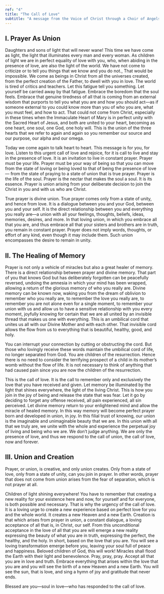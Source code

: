 ```yaml
---
ref: "4"
title: "The Call of Love"
subtitle: "A message from the Voice of Christ through a Choir of Angels in the presence of Archangel Raphael and Archangel Gabriel"
---
```


## I. Prayer As Union

Daughters and sons of light that will never wane! This time we have come as
light, the light that illuminates every man and every woman. As children of
light we are in perfect equality of love with you, who, when abiding in the
presence of love, are also the light of the world. We have not come to
criticize or to tell you things that we know and you do not., That would be
impossible. We come as beings in Christ from all the universes created, from
the perfect creation of the Father, to dwell with you in love. The world is
tired of critics and teachers. Let this fatigue tell you something. Let
yourself be carried away by that fatigue. Embrace the boredom that the soul
feels. Embrace that genuine tiredness of all that is coming from an external
wisdom that purports to tell you what you are and how you should act—as if
someone external to you could know more than you of who you are, what you must
feel, and how to act. That could not come from Christ, especially in these
times when the Immaculate Heart of Mary is in perfect unity with the Sacred
Heart of Jesus, and both are united to your heart, becoming as one heart, one
soul, one God, one holy will.  This is the union of the three hearts that we
refer to again and again so you remember our source and our purpose, our alpha
and our omega.

Today we come again to talk heart to heart. This message is for you, for love.
Listen to this urgent call of love and rejoice, for it is call to live and stay
in the presence of love. It is an invitation to live in constant prayer.
Prayer must be your life. Prayer must be your way of being so that you can move
from the state of loving or being loved to that of being the presence of love—
from the state of praying to a state of union that is true prayer. Prayer is
the life of the soul. Prayer is the nectar that makes the soul a soul. It is
its essence. Prayer is union arising from your deliberate decision to join the
Christ in you and with us who are Christ.

True prayer is divine union. True prayer comes only from a state of unity, and
hence from love. It is a dialogue between you and your God, between you and
your self. It is the direct relationship between you and everything you really
are—a union with all your feelings, thoughts, beliefs, ideas, memories,
desires, and more. In that loving union, in which you embrace all that you are,
and thus embrace all that your sisters and brothers are in truth, you remain in
constant prayer. Prayer does not imply words, thoughts, or effort of any kind,
even though it may include them. Such union encompasses the desire to remain in
unity.

## II. The Healing of Memory

Prayer is not only a vehicle of miracles but also a great healer of memory.
There is a direct relationship between prayer and divine memory. That part of
you that knows God but has deliberately forgotten can be peacefully reversed,
undoing the amnesia in which your mind has been wrapped, allowing a return of
the glorious memory of who you really are. Divine memory can be known now,
waking you from the dream of oblivion to remember who you really are, to
remember the love you really are, to remember you are not alone even for a
single moment, to remember your union with us and allow us to have a sensitive
relationship with you every moment, joyfully knowing for certain that we are
all united by an invisible thread that makes us one with everything. This is an
umbilical cord that unites us all with our Divine Mother and with each other.
That invisible cord allows the flow from us to everything that is beautiful,
healthy, good, and holy.

You can interrupt your connection by cutting or obstructing the cord. But those
who lovingly receive these words maintain the umbilical cord of life, no longer
separated from God. You are children of the resurrection. Hence there is no
need to consider the terrifying prospect of a child in its mother’s womb
without the flow of life. It is not necessary to think of anything that had
caused pain since you are now the children of the resurrection.

This is the call of love. It is the call to remember only and exclusively the
love that you have received and given. Let memory be illuminated by the light
that shines everywhere, the light of the living Christ. This is how you join in
the joy of being and release the state that was fear. Let it go by deciding to
forget any offense received, all pain experienced, all sin perceived. Let
divine memory return to your enlightened mind and allow the miracle of healed
memory. In this way memory will become perfect prayer born and developed in
union, in joy. In this filial trust of knowing, our union is the imaginable and
unimaginable beauty that we are. In this union with all that we truly are, we
unite with the whole and experience the perpetual joy of living and being who
we are. We don’t judge anything. We are only the presence of love, and thus we
respond to the call of union, the call of love, now and forever.

## III. Union and Creation

Prayer, or union, is creative, and only union creates. Only from a state of
love, only from a state of unity, can you join in prayer. In other words,
prayer that does not come from union arises from the fear of separation, which
is not prayer at all.

Children of light shining everywhere! You have to remember that creating a new
reality for your existence here and now, for yourself and for everyone, is both
possible and necessary. That is why the urgency of the call of love. It is a
loving urge to create a new experience based on perfect love for you and the
whole world. It creates a new Heaven and a new Earth. Creation is that which
arises from prayer in union, a constant dialogue, a loving acceptance of all
that is, in Christ, our self. From this unconditional acceptance in the love
of all that you are will emerge a new reality expressing the beauty of what you
are in truth, expressing the perfect, the healthy, and the holy. In short,
based on the love that you are. You will see a loving transformation emerge
before you, leaving your soul full of peace and happiness. Beloved children
of God, this will work! Miracles shall flood the Earth with their light and
benevolence. Pray, pray, pray. Accept all that you are in love and truth.
Embrace everything that arises within the love that you are and you will see
the birth of a new Heaven and a new Earth. You will see the sun, that is love,
and sing a hymn of joy and gratitude that never ends.

Blessed are you—soul in love—who has responded to the call of love.

